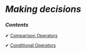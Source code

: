 _Making decisions_
==

### _Contents_

✔ [Comparison Operators](https://github.com/priyaskumar/Python3-Tutorial/tree/main/2.%20Making%20decisions/1.%20Comparison%20Operators#comparison-operators)

✔ [Conditional Operators](https://github.com/priyaskumar/Python3-Tutorial/tree/main/2.%20Making%20decisions/2.%20Conditional%20Statements#conditional-statements)
